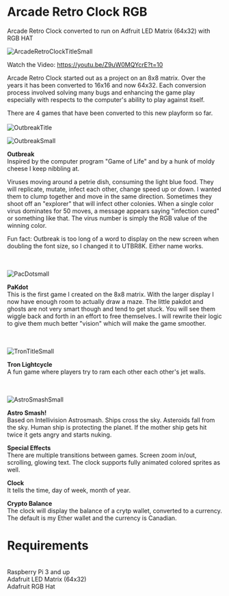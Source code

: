 # Arcade Retro Clock RGB
Arcade Retro Clock converted to run on Adfruit LED Matrix (64x32) with RGB HAT

![ArcadeRetroClockTitleSmall](https://user-images.githubusercontent.com/7650580/112741888-64bd8200-8f57-11eb-9737-7b443b0ef523.jpg)

Watch the Video: https://youtu.be/Z9uW0MQYcrE?t=10

Arcade Retro Clock started out as a project on an 8x8 matrix.  Over the years it has been converted to 16x16 and now 64x32.  Each conversion process involved solving many bugs and enhancing the game play especially with respects to the computer's ability to play against itself.

There are 4 games that have been converted to this new playform so far.
<BR><BR>
![OutbreakTitle](https://user-images.githubusercontent.com/7650580/112741795-a13cae00-8f56-11eb-876c-cc1321538479.jpg)

![OutbreakSmall](https://user-images.githubusercontent.com/7650580/112759070-573be280-8fbf-11eb-8db0-74ed8be52f2a.jpg)
 


**Outbreak**
<BR>Inspired by the computer program "Game of Life" and by a hunk of moldy cheese I keep nibbling at.  

Viruses moving around a petrie dish, consuming the light blue food. They will replicate, mutate, infect each other, change speed up or down. I wanted them to clump together and move in the same direction. Sometimes they shoot off an "explorer" that will infect other colonies. When a single color virus dominates for 50 moves, a message appears saying "infection cured" or something like that. The virus number is simply the RGB value of the winning color.

Fun fact: Outbreak is too long of a word to display on the new screen when doubling the font size, so I changed it to UTBR8K.  Either name works. 

<BR><BR>
![PacDotsmall](https://user-images.githubusercontent.com/7650580/112741783-8a965700-8f56-11eb-9089-b99f5fbe949d.jpg)

**PaKdot**
<BR>This is the first game I created on the 8x8 matrix.  With the larger display I now have enough room to actually draw a maze.  The little pakdot and ghosts are not very smart though and tend to get stuck.  You will see them wiggle back and forth in an effort to free themselves.  I will rewrite their logic to give them much better "vision" which will make the game smoother.

<BR><BR>
![TronTitleSmall](https://user-images.githubusercontent.com/7650580/112741779-7fdbc200-8f56-11eb-92c7-7f0e9058166f.jpg)

**Tron Lightcycle**
<BR>A fun game where players try to ram each other each other's jet walls.

<BR><BR>
![AstroSmashSmall](https://user-images.githubusercontent.com/7650580/112741787-95e98280-8f56-11eb-9e24-ff883e6d8aaf.jpg)

**Astro Smash!**
<BR>Based on Intellivision Astrosmash. Ships cross the sky. Asteroids fall from the sky. Human ship is protecting the planet.
If the mother ship gets hit twice it gets angry and starts nuking.


**Special Effects**
<BR>There are multiple transitions between games. Screen zoom in/out, scrolling, glowing text.  The clock supports fully animated colored sprites as well.

**Clock**
<BR>It tells the time, day of week, month of year.

**Crypto Balance**
<BR>The clock will display the balance of a crytp wallet, converted to a currency.  The default is my Ether wallet and the currency is Canadian.

# Requirements
<BR>Raspberry Pi 3 and up
<BR>Adafruit LED Matrix (64x32)
<BR>Adafruit RGB Hat


